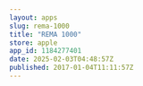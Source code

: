 ```yaml
---
layout: apps
slug: rema-1000
title: "REMA 1000"
store: apple
app_id: 1184277401
date: 2025-02-03T04:48:57Z
published: 2017-01-04T11:11:57Z
---
```

